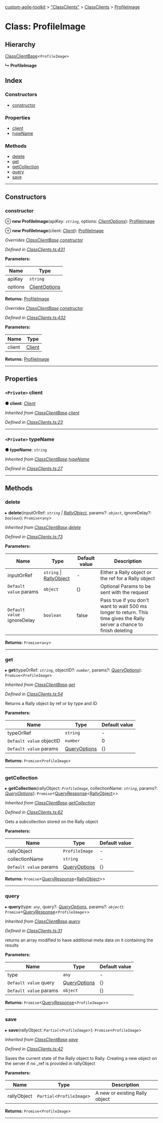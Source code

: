 [custom-agile-toolkit](../README.md) > ["ClassClients"](../modules/_classclients_.md) > [ClassClients](../modules/_classclients_.classclients.md) > [ProfileImage](../classes/_classclients_.classclients.profileimage.md)

# Class: ProfileImage

## Hierarchy

 [ClassClientBase](_classclients_.classclients.classclientbase.md)<`ProfileImage`>

**↳ ProfileImage**

## Index

### Constructors

* [constructor](_classclients_.classclients.profileimage.md#constructor)

### Properties

* [client](_classclients_.classclients.profileimage.md#client)
* [typeName](_classclients_.classclients.profileimage.md#typename)

### Methods

* [delete](_classclients_.classclients.profileimage.md#delete)
* [get](_classclients_.classclients.profileimage.md#get)
* [getCollection](_classclients_.classclients.profileimage.md#getcollection)
* [query](_classclients_.classclients.profileimage.md#query)
* [save](_classclients_.classclients.profileimage.md#save)

---

## Constructors

<a id="constructor"></a>

###  constructor

⊕ **new ProfileImage**(apiKey: *`string`*, options: *[ClientOptions](../interfaces/_api_.api.clientoptions.md)*): [ProfileImage](_classclients_.classclients.profileimage.md)

⊕ **new ProfileImage**(client: *[Client](_client_.client.md)*): [ProfileImage](_classclients_.classclients.profileimage.md)

*Overrides [ClassClientBase](_classclients_.classclients.classclientbase.md).[constructor](_classclients_.classclients.classclientbase.md#constructor)*

*Defined in [ClassClients.ts:431](https://github.com/ferentchak/rally-node-sdk/blob/e12497b/ClassClients.ts#L431)*

**Parameters:**

| Name | Type |
| ------ | ------ |
| apiKey | `string` |
| options | [ClientOptions](../interfaces/_api_.api.clientoptions.md) |

**Returns:** [ProfileImage](_classclients_.classclients.profileimage.md)

*Overrides [ClassClientBase](_classclients_.classclients.classclientbase.md).[constructor](_classclients_.classclients.classclientbase.md#constructor)*

*Defined in [ClassClients.ts:432](https://github.com/ferentchak/rally-node-sdk/blob/e12497b/ClassClients.ts#L432)*

**Parameters:**

| Name | Type |
| ------ | ------ |
| client | [Client](_client_.client.md) |

**Returns:** [ProfileImage](_classclients_.classclients.profileimage.md)

___

## Properties

<a id="client"></a>

### `<Private>` client

**● client**: *[Client](_client_.client.md)*

*Inherited from [ClassClientBase](_classclients_.classclients.classclientbase.md).[client](_classclients_.classclients.classclientbase.md#client)*

*Defined in [ClassClients.ts:23](https://github.com/ferentchak/rally-node-sdk/blob/e12497b/ClassClients.ts#L23)*

___
<a id="typename"></a>

### `<Private>` typeName

**● typeName**: *`string`*

*Inherited from [ClassClientBase](_classclients_.classclients.classclientbase.md).[typeName](_classclients_.classclients.classclientbase.md#typename)*

*Defined in [ClassClients.ts:27](https://github.com/ferentchak/rally-node-sdk/blob/e12497b/ClassClients.ts#L27)*

___

## Methods

<a id="delete"></a>

###  delete

▸ **delete**(inputOrRef: *`string` \| [RallyObject](../interfaces/_api_.api.rallyobject.md)*, params?: *`object`*, ignoreDelay?: *`boolean`*): `Promise`<`any`>

*Inherited from [ClassClientBase](_classclients_.classclients.classclientbase.md).[delete](_classclients_.classclients.classclientbase.md#delete)*

*Defined in [ClassClients.ts:73](https://github.com/ferentchak/rally-node-sdk/blob/e12497b/ClassClients.ts#L73)*

**Parameters:**

| Name | Type | Default value | Description |
| ------ | ------ | ------ | ------ |
| inputOrRef | `string` \| [RallyObject](../interfaces/_api_.api.rallyobject.md) | - |  Either a Rally object or the ref for a Rally object |
| `Default value` params | `object` |  {} |  Optional Params to be sent with the request |
| `Default value` ignoreDelay | `boolean` | false |  Pass true if you don't want to wait 500 ms longer to return. This time gives the Rally server a chance to finish deleting |

**Returns:** `Promise`<`any`>

___
<a id="get"></a>

###  get

▸ **get**(typeOrRef: *`string`*, objectID?: *`number`*, params?: *[QueryOptions](../interfaces/_api_.api.queryoptions.md)*): `Promise`<`ProfileImage`>

*Inherited from [ClassClientBase](_classclients_.classclients.classclientbase.md).[get](_classclients_.classclients.classclientbase.md#get)*

*Defined in [ClassClients.ts:54](https://github.com/ferentchak/rally-node-sdk/blob/e12497b/ClassClients.ts#L54)*

Returns a Rally object by ref or by type and ID

**Parameters:**

| Name | Type | Default value |
| ------ | ------ | ------ |
| typeOrRef | `string` | - |
| `Default value` objectID | `number` | 0 |
| `Default value` params | [QueryOptions](../interfaces/_api_.api.queryoptions.md) |  {} |

**Returns:** `Promise`<`ProfileImage`>

___
<a id="getcollection"></a>

###  getCollection

▸ **getCollection**(rallyObject: *`ProfileImage`*, collectionName: *`string`*, params?: *[QueryOptions](../interfaces/_api_.api.queryoptions.md)*): `Promise`<[QueryResponse](../interfaces/_api_.api.queryresponse.md)<[RallyObject](../interfaces/_api_.api.rallyobject.md)>>

*Inherited from [ClassClientBase](_classclients_.classclients.classclientbase.md).[getCollection](_classclients_.classclients.classclientbase.md#getcollection)*

*Defined in [ClassClients.ts:62](https://github.com/ferentchak/rally-node-sdk/blob/e12497b/ClassClients.ts#L62)*

Gets a subcollection stored on the Rally object

**Parameters:**

| Name | Type | Default value |
| ------ | ------ | ------ |
| rallyObject | `ProfileImage` | - |
| collectionName | `string` | - |
| `Default value` params | [QueryOptions](../interfaces/_api_.api.queryoptions.md) |  {} |

**Returns:** `Promise`<[QueryResponse](../interfaces/_api_.api.queryresponse.md)<[RallyObject](../interfaces/_api_.api.rallyobject.md)>>

___
<a id="query"></a>

###  query

▸ **query**(type: *`any`*, query?: *[QueryOptions](../interfaces/_api_.api.queryoptions.md)*, params?: *`object`*): `Promise`<[QueryResponse](../interfaces/_api_.api.queryresponse.md)<`ProfileImage`>>

*Inherited from [ClassClientBase](_classclients_.classclients.classclientbase.md).[query](_classclients_.classclients.classclientbase.md#query)*

*Defined in [ClassClients.ts:31](https://github.com/ferentchak/rally-node-sdk/blob/e12497b/ClassClients.ts#L31)*

returns an array modified to have additional meta data on it containing the results

**Parameters:**

| Name | Type | Default value |
| ------ | ------ | ------ |
| type | `any` | - |
| `Default value` query | [QueryOptions](../interfaces/_api_.api.queryoptions.md) |  {} |
| `Default value` params | `object` |  {} |

**Returns:** `Promise`<[QueryResponse](../interfaces/_api_.api.queryresponse.md)<`ProfileImage`>>

___
<a id="save"></a>

###  save

▸ **save**(rallyObject: *`Partial`<`ProfileImage`>*): `Promise`<`ProfileImage`>

*Inherited from [ClassClientBase](_classclients_.classclients.classclientbase.md).[save](_classclients_.classclients.classclientbase.md#save)*

*Defined in [ClassClients.ts:42](https://github.com/ferentchak/rally-node-sdk/blob/e12497b/ClassClients.ts#L42)*

Saves the current state of the Rally object to Rally. Creating a new object on the server if no \_ref is provided in rallyObject

**Parameters:**

| Name | Type | Description |
| ------ | ------ | ------ |
| rallyObject | `Partial`<`ProfileImage`> |  A new or existing Rally object |

**Returns:** `Promise`<`ProfileImage`>

___

